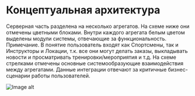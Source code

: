 # Концептуальная архитектура 
Серверная часть разделена на несколько агрегатов. На схеме ниже они отмечены цветными блоками. Внутри каждого агрегата белым цветом выделены модули системы, отвечающие за функциональность. 
Примечание. В понятие пользователь входят как Спортсмены, так и Инструкторы и Локации, т.к. все они могут делать заказы, выкладывать новости и просматривать тренировки/мероприятия и т.д.
На схеме стрелками отмечены основные системообразующие взаимодействия между агрегатами. Данные интеграции отвечают за критичные бизнес-сценарии работы пользователей. 

![Image alt](https://github.com/chukichaeva/supercoolarchitectdiploma/main/image/concept.png)
